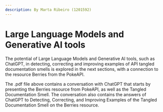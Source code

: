 ```yaml
---
description: By Marta Ribeiro (1201592)
---
```


# Large Language Models and Generative AI tools

The potential of Large Language Models and Generative AI tools, such as ChatGPT, in detecting, correcting and improving examples of API tangled documentation smells is explored in the next sections, with a connection to the resource Berries from the PokeAPI.

The .pdf file above contains a conversation with ChatGPT that starts by presenting the Berries resource from PokeAPI, as well as the Tangled Documentation Smell. The conversation also contains the answers of ChatGPT to Detecting, Correcting, and Improving Examples of the Tangled Documentation Smell on the Berries resource.
